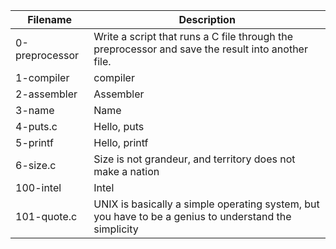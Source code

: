 | Filename | Description |
|-----------|------------|
| 0-preprocessor | Write a script that runs a C file through the preprocessor and save the result into another file. |
|1-compiler | compiler |
| 2-assembler | Assembler |
| 3-name |  Name |
| 4-puts.c |  Hello, puts |
| 5-printf | Hello, printf |
| 6-size.c | Size is not grandeur, and territory does not make a nation |
| 100-intel| Intel |
| 101-quote.c |  UNIX is basically a simple operating system, but you have to be a genius to understand the simplicity |
